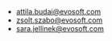 <!--- Copyright 2021 Siemens AG -->
<!--- SPDX-License-Identifier: MIT -->

- attila.budai@evosoft.com
- zsolt.szabo@evosoft.com
- sara.jellinek@evosoft.com
